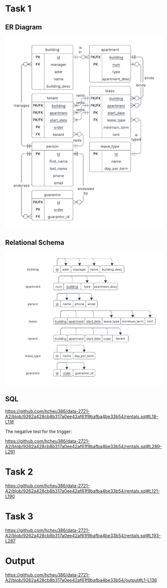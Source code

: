 # Task 1

## ER Diagram

![](./assets/Assignment%202%20-%20ER%20Diagram.png)

## Relational Schema

![](./assets/Assignment%202%20-%20Relational%20Schema.png)

<!--## Relations-->
<!--- Each manager can manage multiple buildings.-->
<!--- Each building can have one manager.-->
<!--- Each building can have multiple apartments.-->
<!--- Each apartment can only be in one building.-->
<!--- Each apartment can have multiple rental contracts of varying rental periods.-->
<!--- Each rental contract can only be under one apartment.-->
<!--- Each rental contract can have one "tenant" ("tenant" refers to a group of tenants instead of individual tenants).-->
<!--- Each "tenant" can have multiple contracts.-->
<!--- Each "tenant" can consist of multiple people.-->
<!--- Each person can be in multiple "tenant"s.-->
<!--- Each person can have multiple guarantors.-->

## SQL

https://github.com/hcheu386/data-2721-A2/blob/9262a428cb8b317a0ee42af61f9bafba4be33b54/rentals.sql#L18-L118

The negative test for the trigger:

https://github.com/hcheu386/data-2721-A2/blob/9262a428cb8b317a0ee42af61f9bafba4be33b54/rentals.sql#L289-L291

# Task 2

https://github.com/hcheu386/data-2721-A2/blob/9262a428cb8b317a0ee42af61f9bafba4be33b54/rentals.sql#L121-L190

# Task 3

https://github.com/hcheu386/data-2721-A2/blob/9262a428cb8b317a0ee42af61f9bafba4be33b54/rentals.sql#L193-L287

# Output

https://github.com/hcheu386/data-2721-A2/blob/9262a428cb8b317a0ee42af61f9bafba4be33b54/output#L1-L136
